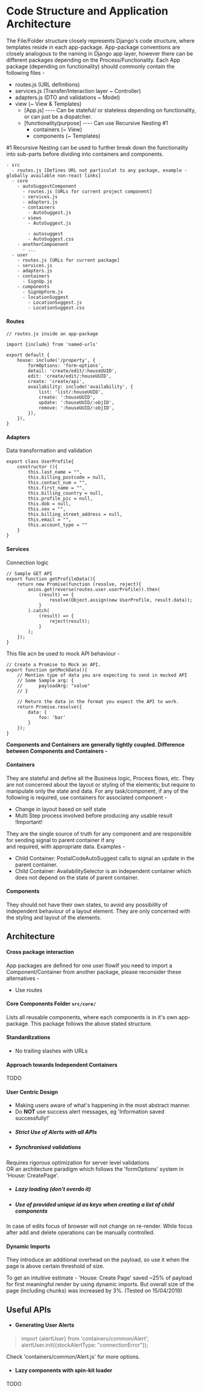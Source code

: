 # Code Structure and Application Architecture

The File/Folder structure closely represents Django's code structure, where templates reside in each app-package. App-package
conventions are closely analogous to the naming in Django app layer, however there can be different packages depending
on the Process/Functionality. Each App package (depending on functionality) should commonly contain the following files - 
- routes.js (URL definitions)
- services.js (Transfer/Interaction layer ~ Controller) 
- adapters.js (DTO and validations ~ Model)
- view (~ View & Templates)       
  - [App.js] ---- Can be stateful/ or stateless depending on functionality, or can just be a dispatcher.            
  - [functionality/purpose] ---- Can use Recursive Nesting #1
    - containers (~ View)           
    - components (~ Templates)      

\#1 Recursive Nesting can be used to further break down the functionality into sub-parts before dividing into containers
 and components.
```
- src
  - routes.js [Defines URL not particulat to any package, example - globally available non-react links]
  - core
    - autoSuggestComponent
      - routes.js [URLs for current project component]
      - services.js
      - adapters.js
      - containers
        - AutoSuggest.js
      - views
        - AutoSuggest.js 
        
        - autosuggest
        - AutoSuggest.css
    - anotherCompoenent
      - ...
  - user
    - routes.js [URLs for current package]
    - services.js
    - adapters.js
    - containers
      - SignUp.js
    - components
      - SignUpForm.js
      - locationSuggest
        - LocationSuggest.js
        - LocationSuggest.css
```

#### Routes
```
// routes.js inside an app-package

import {include} from 'named-urls'

export default {
    house: include('/property', {
        formOptions: 'form-options',
        detail: 'create/edit/:houseUUID',
        edit: 'create/edit/:houseUUID',
        create: 'create/api',
        availability: include('availability', {
            list: 'list/:houseUUID',
            create: ':houseUUID',
            update: ':houseUUID/:objID',
            remove: ':houseUUID/:objID',
        }),
    }),
}
```

#### Adapters
Data transformation and validation

```
export class UserProfile{
    constructor (){
        this.last_name = "",
        this.billing_postcode = null,
        this.contact_num = "",
        this.first_name = "",
        this.billing_country = null,
        this.profile_pic = null,
        this.dob = null,
        this.sex = "",
        this.billing_street_address = null,
        this.email = "",
        this.account_type = ""
    }
}
```

#### Services
Connection logic

```
// Sample GET API
export function getProfileData(){
    return new Promise(function (resolve, reject){
        axios.get(reverse(routes.user.userProfile)).then(
            (result) => {
                resolve(Object.assign(new UserProfile, result.data));
            }
        ).catch(
            (result) => {
                reject(result);
            }
        );
    });
}

```

This file acn be used to mock API behaviour -
```
// Create a Promise to Mock an API.
export function getMockData(){
    // Mention type of data you are expecting to send in mocked API
    // Some Sample arg: {
    //      payloadArg: "value"
    // }

    // Return the data in the format you expect the API to work.
    return Promise.resolve({
        data: {
            foo: 'bar'
        }
    });
}
```

**Components and Containers are generally tightly coupled. Difference between Components and Containers -**

#### Containers
They are stateful and define all the Business logic, Process flows, etc. They are not concerned 
about the layout or styling of the elements; but require to manipulate only the state and data. For any task/component,
if any of the following is required, use containers for associated component - 
* Change in layout based on self state
* Multi Step process involved before producing any usable result !Important!

They are the single source of truth for any component and are responsible for sending signal to parent container if any  
and required, with appropriate data. Examples - 
* Child Container: PostalCodeAutoSuggest calls to signal an update in the parent container. 
* Child Container: AvailabilitySelector is an independent container which does not depend on the state of parent 
container.
 
#### Components
They should not have their own states, to avoid any possibility of independent behaviour of a layout element. They are
only concerned with the styling and layout of the elements.


[comment]: <> (TODO: Complete Section)
## Architecture

#### Cross package interaction
App packages are defined for one user flowIf you need to import a Component/Container from another package, please reconsider these alternatives - 
- Use routes 
#### Core Components Folder `src/core/`
Lists all reusable components, where each components is in it's own app-package. This package follows the above 
stated structure.   

#### Standardizations
* No trailing slashes with URLs

#### Approach towards Independent Containers
TODO
#### User Centric Design
- Making users aware of what's happening in the most abstract manner.
- Do **NOT** use success alert messages, eg 'Information saved successfully!'
* ##### Strict Use of Alerts with all APIs
* ##### Synchronised validations 
Requires rigorous optimization for server level validations  
OR an architecture paradigm which follows the 'formOptions' system in 'House: CreatePage'.
* ##### Lazy loading (don't overdo it)
* ##### Use of provided unique id as keys when creating a list of child components
In case of edits focus of browser will not change on re-render. While focus after add and delete operations can be 
manually controlled.

#### Dynamic Imports
They introduce an additional overhead on the payload, so use it when the page is above certain threshold of size. 

To get an intuitive estimate - 'House: Create Page' saved ~25% of payload for first meaningful render by using dynamic 
imports. But overall size of the page (including chunks) was increased by 3%. (Tested on 15/04/2019)

## Useful APIs

* #### Generating User Alerts

> import {alertUser} from 'containers/common/Alert';  
> alertUser.init({stockAlertType: "connectionError"});

Check 'containers/common/Alert.js' for more options.

* #### Lazy components with spin-kit loader
TODO